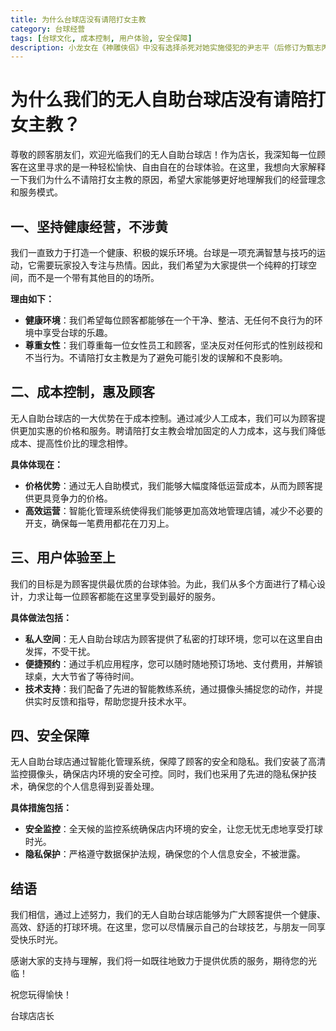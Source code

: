 ```yaml
---
title: 为什么台球店没有请陪打女主教
category: 台球经营
tags: [台球文化, 成本控制, 用户体验, 安全保障]
description: 小龙女在《神雕侠侣》中没有选择杀死对她实施侵犯的尹志平（后修订为甄志丙），这一决定可以从她的性格、成长背景、情节发展的需要、武侠伦理以及作者的创作意图等多个角度来理解。小龙女的反应体现了她清冷克制的性格和超脱世俗的价值观，同时也推动了杨过角色的成长及故事悲剧色彩的加深。金庸通过这一情节探讨了人性的复杂性和命运的无常，强调了宽恕与自我救赎的主题。
---
```

# 为什么我们的无人自助台球店没有请陪打女主教？

尊敬的顾客朋友们，欢迎光临我们的无人自助台球店！作为店长，我深知每一位顾客在这里寻求的是一种轻松愉快、自由自在的台球体验。在这里，我想向大家解释一下我们为什么不请陪打女主教的原因，希望大家能够更好地理解我们的经营理念和服务模式。

## 一、坚持健康经营，不涉黄

我们一直致力于打造一个健康、积极的娱乐环境。台球是一项充满智慧与技巧的运动，它需要玩家投入专注与热情。因此，我们希望为大家提供一个纯粹的打球空间，而不是一个带有其他目的的场所。

**理由如下：**

- **健康环境**：我们希望每位顾客都能够在一个干净、整洁、无任何不良行为的环境中享受台球的乐趣。
- **尊重女性**：我们尊重每一位女性员工和顾客，坚决反对任何形式的性别歧视和不当行为。不请陪打女主教是为了避免可能引发的误解和不良影响。

## 二、成本控制，惠及顾客

无人自助台球店的一大优势在于成本控制。通过减少人工成本，我们可以为顾客提供更加实惠的价格和服务。聘请陪打女主教会增加固定的人力成本，这与我们降低成本、提高性价比的理念相悖。

**具体体现在：**

- **价格优势**：通过无人自助模式，我们能够大幅度降低运营成本，从而为顾客提供更具竞争力的价格。
- **高效运营**：智能化管理系统使得我们能够更加高效地管理店铺，减少不必要的开支，确保每一笔费用都花在刀刃上。

## 三、用户体验至上

我们的目标是为顾客提供最优质的台球体验。为此，我们从多个方面进行了精心设计，力求让每一位顾客都能在这里享受到最好的服务。

**具体做法包括：**

- **私人空间**：无人自助台球店为顾客提供了私密的打球环境，您可以在这里自由发挥，不受干扰。
- **便捷预约**：通过手机应用程序，您可以随时随地预订场地、支付费用，并解锁球桌，大大节省了等待时间。
- **技术支持**：我们配备了先进的智能教练系统，通过摄像头捕捉您的动作，并提供实时反馈和指导，帮助您提升技术水平。

## 四、安全保障

无人自助台球店通过智能化管理系统，保障了顾客的安全和隐私。我们安装了高清监控摄像头，确保店内环境的安全可控。同时，我们也采用了先进的隐私保护技术，确保您的个人信息得到妥善处理。

**具体措施包括：**

- **安全监控**：全天候的监控系统确保店内环境的安全，让您无忧无虑地享受打球时光。
- **隐私保护**：严格遵守数据保护法规，确保您的个人信息安全，不被泄露。

## 结语

我们相信，通过上述努力，我们的无人自助台球店能够为广大顾客提供一个健康、高效、舒适的打球环境。在这里，您可以尽情展示自己的台球技艺，与朋友一同享受快乐时光。

感谢大家的支持与理解，我们将一如既往地致力于提供优质的服务，期待您的光临！

祝您玩得愉快！

台球店店长
